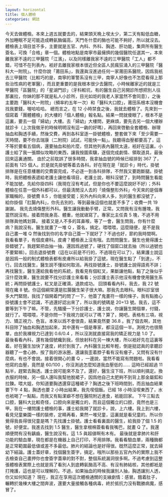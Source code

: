 ```yaml
---
layout: horizontal
title: 個人體檢
categories: 網誌
---
```

今天去做體檢。本來上週五就要去的，結果頭天晩上喫太少，第二天有點低血糖，外加睡眠不足可能造成轉氨酶偏高，天門冬什麼的酶也可能不夠好，所以就沒去。
體檢表上項目並不多，主要就是五官、內科、外科、胸透、肝功能，集齊所有醫生簽名，可換「合格」章一個。體檢地點是南寧市最擁擠的幾個醫院任選其一，本來離我家不遠的三甲醫院「江濱」，以及同樣離我家不遠的三甲醫院「工人」都不錯，可惜不在列表內，衹好去離我家根本很近但全區人民瘋狂涌入的三甲醫院「醫科大一附院」。什麼你說「莆田系」，我還眞沒進過任何一家莆田系醫院，因爲我衹去三甲醫院（比較巧的是，南寧的軍警系沒有三甲，南寧人好像也不怎麼看得上那些治性病的老軍醫），而且更重要的是我根本很少去醫院，小時候離家近的就是三甲醫院「區醫院」的「星湖門診」（牙科較坑，有的醫生自己另開診所想把別人往那裏拉，你妹的那不就是私人小診所，目光如炬的我老人家當然不會同意），之後主要跑「醫科大一附院」（頻率約五年一次）和「醫科大口腔」，莆田系根本沒機會找我要錢，喔哈哈哈。
總而言之，在 12 小時禁食之後，我就去體檢了。先來到一個寫着「團體體檢」的大樓的「個人體檢」報名點。結果一問就傻眼了，根本不是這裏，要去一個「婦幼」大樓。去「婦幼」大樓問，更麻煩，要先去另一個大樓辦就診卡（上次我做牙的時候明明沒有這一齣的好嗎），再回來啓動全套體檢、辦理抽血和胸透手續，然後交費，再到各科室逐一掛號體檢，整套做下來「至少需要一天時間，要不你去瑞康（二附院）試試，可能快一點」。我聽得血壓都要高了，這不等於要看五個病，還要抽血和拍片麼，但其他列表內醫院太遠，衹好在這裏。小護士給了我一張類似攻略的東西，讓我按圖索驥，逐個完成劇情、領取道具，最後回來這裏通關。
由於之前耽誤了很多時間，我拿抽血號的時候已經排到 367 了，前面有 125 個人。於是就先掛號等着去各科。好在現在是「就診卡」時代，掛號排隊是在任意樓層的交費窗完成，不必逐一到各科排隊，不然我又要跑斷腿。掛號時，我把體檢表遞給老護士讓他看項目，老護士說，眼科沒號了，到時問醫生看能不能加號，先給你掛四科（我現在沒有考試，但是你也不要這麼說好不好）；外科體檢在任意一個外科都可以，但最淸閒沒人去的「燒傷整形外科」今天來的是個專家職稱的，掛號費 8.5 ，你能接受罷；另外內科向來人多，別的醫生都沒號了，給你掛個「肛腸內科」，你先去別的，等到最後這個也就差不多了；收費一共 19 謝謝。
我先去燒傷整形外科。醫生讓我動動手臂，正常。又問我有沒有腫塊，我當然說沒有。接着問我身高、體重，他就塡寫了。專家比主任貴 5 塊，不過不用排隊眞他媽划算。
接着又是人不多的耳鼻喉，等了一會，醫生問我，你有什麼病？我說沒有。醫生就畫了一堆 Q ，簽名，搞定。喂喂喂，這麼隨便，是不是我自己畫一堆 Q 然後找到你的名字自己簽一下就好了？不過也好，節約我時間啊。
我看看單子，有個皮膚科。皮膚？體檢表上沒有哦。去問問醫生，醫生也覺得護士掛錯號了。我趕緊把血抽一抽，還因爲過號了，硬找了個窗口就去抽（所以過號也不要緊嘛）。回去退掛號費（這在以前是不行的，不過現在可以了），結果護士說這是因爲一般的制式體檢表都有皮膚所以給我掛了這號，現在醫生點了「到達」，不行。回去找醫生，醫生說不懂如何取消。再找掛號護士，掛號護士說得語焉不詳；再找醫生，醫生還給我看他的系統，我看見有個紅叉，果斷讓他點，點了之後似乎沒什麼效果，醫生說要不找分診護士來看看；分診護士表示他沒有機會使用醫生系統；再問掛號護士，紅叉是正確滴，退款成功。
回頭看看內科，我去，我 22 號現在纔 8 號。你這個綱常還是肛腸醫生架子很大嘛。那我先去眼科。眼科診室很多大門緊閉，我找了個開着門的問了一下，他簽了鬼畫符一樣的條子，我有點擔心掛號護士會不認識，不過還好認出來了，所以我的號碼是 20+13 號。我去，這不要等到下午了嘛。不管，先騷擾一下分診護士，護士說，你讓醫生開個單，付錢，就行了。喂喂喂，不是你問一下我視力就可以了嗎？算了，開吧。表格有三項，視力、矯正視力、色盲。本來以爲不會很貴，結果竟然要 36.8 。我了個去啊，其他科目除了抽血和胸透加起來，其中還有一個是專家，都沒這個一半。測視力也很簡單，由於我裸視力已達到 0.6/0.4 ，所以沒測就直接寫我的矯正視力是 1.0 了。
最後看看內科，還有幾個號纔到我，但放射科在另一棟大樓，所以衹好先在這裏等着。好在醫生加快了速度，終於到我了。內科醫生比較年輕，倒是挺認眞的拿聽診器聽了一會心肺，按了我的游泳圈，還讓我歪着脖子看有沒有瘤子，又問有沒有什麼病，有也不會說。接着很開心的畫 Q ，一邊說，當然不能寫有問題啦。我看看他寫的血壓，竟然是 60/100 ，你沒測過怎麼知道我血壓低的……
這時已經超過 11 點半，趕緊去胸透。護士說可能來不及了。還好，醫生沒下班，所以順利搞定。換衣服的時候，另一個人還叫我幫他脫裙子，因爲他自己太肥夠不到背上那金屬釦和拉鍊。喂大姐，你知道要胸透還穿這種裙子？胸透之後下班時間到，而且抽血結果要下午 4 點，胸透也要 2 小時出結果，我先喫個飯。已經 18 小時沒喫東西了，水也衹喝了一點點，而我又有點潔癖不想在醫院附近進食，衹能回家。
下午三點去口腔，醫科大比較奇怪，口腔向來是獨立的，而且這個獨立的口腔，竟然也是三甲。我在一樓問護士體檢的事，護士給我開了就診卡，說，上六樓。我上到六樓，看見兒童樂園一樣的裝修，定睛再看，果然一堆兒童，這裏就是看兒童的。所以你覺得我長得很兒童是嗎？先找護士掛號。護士看看裏面的醫生，給我掛了個 1.5 的號，好便宜。我進去找到 1.5 醫生，醫生拿根棉簽看看我嘴巴，就畫 Q 了。我還順便問有沒有齲齒，醫生說沒有。這 1.5 眞超値啊有木有。
最後就是拿肺片和肝功能的驗血單，現在都是在機器上自己打印，不用排隊。我看看驗血單，兩種酶都是正常範圍最低値或差不多最低。肺片的結論也是好得很。旣然這麼正常，就去婦幼下結論。護士蓋好章，找個醫生簽字，搞定。哦所以那些五官內外的實際上我不去檢查自己畫押你也會簽字蓋章的對不對，整個系統漏洞很多啊。不過考慮到這整張體檢表實際上也就是爲了看別人到底轉氨酶高不高、有沒有肺結核，其他都衹是打掩護，這也是可以理解的。不過，如果抽血的時候我讓別人抽，胸透讓別人透，你又如何知道？
現在，我正在享用這次體檢通關的支線劇情：感冒。餓着肚子，輾轉於幾棟大樓之間奔波，還要大量接觸各種病毒，終於抵抗力沒有戰勝病魔，感冒了。